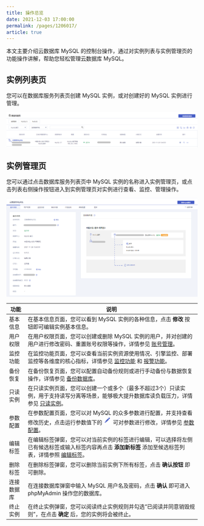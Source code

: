 ```yaml
---
title: 操作总览
date: 2021-12-03 17:00:00
permalink: /pages/1206017/
article: true
---
```



本文主要介绍云数据库 MySQL 的控制台操作，通过对实例列表与实例管理页的功能操作讲解，帮助您轻松管理云数据库 MySQL。

## 实例列表页

您可以在数据库服务列表页创建 MySQL 实例，或对创建好的 MySQL 实例进行管理。

![操作总览-列表页](./../pic/op_list.png)

## 实例管理页

您可以通过点击数据库服务列表页中 MySQL 实例的名称进入实例管理页，或点击列表右侧操作按钮进入到实例管理页对实例进行查看、监控、管理操作。

![操作总览-详情页](./../pic/op_details.png)

| 功能       | 说明                                                         |
| ---------- | ------------------------------------------------------------ |
| 基本信息   | 在基本信息页面，您可以看到 MySQL 实例的各种信息，点击 **修改** 按钮即可编辑实例基本信息。 |
| 用户权限   | 在用户权限页面，您可以创建或删除 MySQL 实例的用户，并对创建的用户进行修改密码、重置账号权限等操作，详情参见 [账号管理](./../04.操作指南/04.账号管理/00.创建账号.md)。 |
| 监控功能   | 在监控功能页面，您可以查看当前实例资源使用情况、引擎监控、部署监控等各维度的核心指标，详情参见 [监控功能](./../04.操作指南/08.监控报警/00.监控功能.md) 和 [报警功能](./../04.操作指南/08.监控报警/02.报警功能.md)。 |
| 备份恢复   | 在备份恢复页面，您可以配置自动备份规则或进行手动备份与数据恢复操作，详情参见 [备份数据库](./../04.操作指南/07.备份恢复/00.备份数据库.md)。 |
| 只读实例   | 在只读实例页面，您可以创建一个或多个（最多不超过3个）只读实例，用于支持读写分离等场景，能够极大提升数据库读负载压力，详情参见 [只读实例](./../04.操作指南/03.只读实例.md)。 |
| 参数配置   | 在参数配置页面，您可以对 MySQL 的众多参数进行配置，并支持查看修改历史，点击运行参数值下的 ![操作总览-编辑按钮](./../pic/op_icon.png) 可对参数进行修改，详情参见 [参数配置](./../04.操作指南/06.参数配置.md)。 |
| 编辑标签   | 在编辑标签弹窗，您可以对当前实例的标签进行编辑，可以选择将左侧已有候选标签或输入标签内容再点击 **添加新标签** 添加至候选标签列表，详情参照 [编辑标签](./../04.操作指南/09.标签管理/01.编辑标签.md)。 |
| 删除标签   | 在删除标签弹窗，您可以删除当前实例下所有标签，点击 **确认按钮** 即可删除。 |
| 连接数据库 | 在连接数据库弹窗中输入 MySQL 用户名及密码，点击 **确认** 即可进入 phpMyAdmin 操作您的数据库。 |
| 终止实例   | 在终止实例弹窗，您可以阅读终止实例规则并勾选“已阅读并同意销毁规则”，在点击 **确定** 后，您的实例将会被终止。 |
